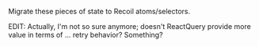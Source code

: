 Migrate these pieces of state to Recoil atoms/selectors.

EDIT: Actually, I'm not so sure anymore; doesn't ReactQuery provide more value in terms
of ... retry behavior? Something?
